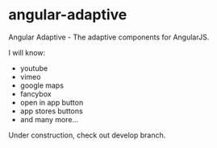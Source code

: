 angular-adaptive
================

Angular Adaptive - The adaptive components for AngularJS.

I will know:
* youtube
* vimeo
* google maps
* fancybox
* open in app button
* app stores buttons
* and many more...

Under construction, check out develop branch.

